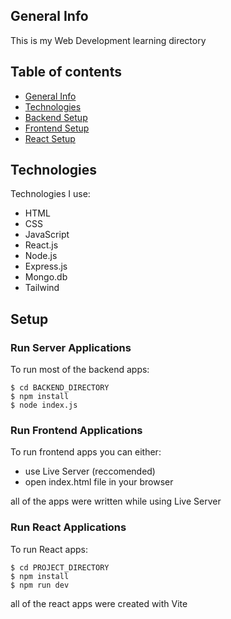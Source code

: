 ## General Info

This is my Web Development learning directory

## Table of contents

- [General Info](#general-info)
- [Technologies](#technologies)
- [Backend Setup](#run-server-applications)
- [Frontend Setup](#run-frontend-applications)
- [React Setup](#run-react-applications)

## Technologies

Technologies I use:

- HTML
- CSS
- JavaScript
- React.js
- Node.js
- Express.js
- Mongo.db
- Tailwind

## Setup

### Run Server Applications

To run most of the backend apps:

```
$ cd BACKEND_DIRECTORY
$ npm install
$ node index.js
```

### Run Frontend Applications

To run frontend apps you can either:

- use Live Server (reccomended)
- open index.html file in your browser

all of the apps were written while using Live Server

### Run React Applications

To run React apps:

```
$ cd PROJECT_DIRECTORY
$ npm install
$ npm run dev
```

all of the react apps were created with Vite
